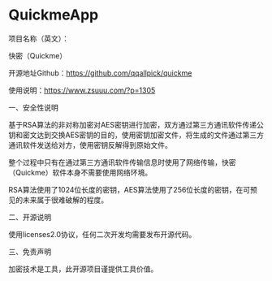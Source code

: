 # QuickmeApp
项目名称（英文）：

快密（Quickme）

开源地址Github：https://github.com/qqallpick/quickme

使用说明：https://www.zsuuu.com/?p=1305

一、安全性说明

基于RSA算法的非对称加密对AES密钥进行加密，双方通过第三方通讯软件传递公钥和密文达到交换AES密钥的目的，使用密钥加密文件，将生成的文件通过第三方通讯软件发送给对方，使用密钥反解得到原始文件。

整个过程中只有在通过第三方通讯软件传输信息时使用了网络传输，快密（Quickme）软件本身不需要使用网络环境。

RSA算法使用了1024位长度的密钥，AES算法使用了256位长度的密钥，在可预见的未来属于很难破解的程度。

二、开源说明

使用licenses2.0协议，任何二次开发均需要发布开源代码。

三、免责声明

加密技术是工具，此开源项目谨提供工具价值。